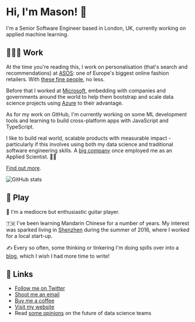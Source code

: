 # Hi, I'm Mason! 👋

I'm a Senior Software Engineer based in London, UK, currently working on applied machine learning.

## 👨🏻‍💻 Work

At the time you're reading this, I work on personalisation (that's search and recommendations) at [ASOS](https://asos.com): one of Europe's biggest online fashion retailers. With [these fine people](https://www.youtube.com/watch?v=MoOfBPPvBmk), no less.

Before that I worked at [Microsoft](https://microsoft.com), embedding with companies and governments around the world to help them bootstrap and scale data science projects using [Azure](https://azure.com) to their advantage.

As for my work on GitHub, I'm currently working on some ML development tools and learning to build cross-platform apps with JavaScript and TypeScript.

I like to build real world, scalable products with measurable impact - particularly if this involves using both my data science and traditional software engineering skills. A [big company](https://microsoft.com) once employed me as an Applied Scientist. 🧙‍♂️

[Find out more](https://masoncusack.github.io).

![ GitHub stats](https://github-readme-stats.vercel.app/api?username=masoncusack&show_icons=true&theme=radical)

## 🤡 Play

🎸 I'm a mediocre but enthusiastic guitar player.

🇹🇼 I've been learning Mandarin Chinese for a number of years. My interest was sparked living in [Shenzhen](https://www.youtube.com/watch?v=SGJ5cZnoodY) during the summer of 2016, where I worked for a local start-up.

✍️ Every so often, some thinking or tinkering I'm doing spills over into a [blog](https://bloggingintensifi.es), which I wish I had more time to write!

## 🚀 Links
- [Follow me on Twitter](https://twitter.com/masoncusack)
- [Shoot me an email](mailto:1masoncusack@gmail.com?subject=Hi)
- [Buy me a coffee](https://ko-fi.com/masoncusack)
- [Visit my website](https://masoncusack.github.io)
- Read [some opinions](https://bloggingintensifi.es/machine-learning-engineer/) on the future of data science teams

<!--
**masoncusack/masoncusack** is a ✨ _special_ ✨ repository because its `README.md` (this file) appears on your GitHub profile.

Here are some ideas to get you started:

- 🔭 I’m currently working on ...
- 🌱 I’m currently learning ...
- 👯 I’m looking to collaborate on ...
- 🤔 I’m looking for help with ...
- 💬 Ask me about ...
- 📫 How to reach me: ...
- 😄 Pronouns: ...
- ⚡ Fun fact: ...
-->
